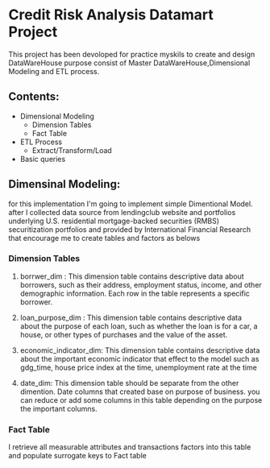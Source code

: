 # Credit Risk Analysis Datamart Project
This project has been devoloped for practice myskils to create and design DataWareHouse purpose consist of Master DataWareHouse,Dimensional Modeling and ETL process.
## Contents:
- Dimensional Modeling
    - Dimension Tables
    - Fact Table
- ETL Process
    - Extract/Transform/Load
- Basic queries
## Dimensinal Modeling:
for this implementation I'm going to implement simple Dimentional Model. after I collected data source from lendingclub website and portfolios underlying U.S. residential mortgage-backed securities (RMBS) securitization portfolios and provided by International Financial Research that encourage me to create tables and factors as belows
### Dimension Tables
  1. borrwer_dim : This dimension table contains descriptive data about borrowers, such as their address, employment status, income, and other demographic information. Each row in the table represents a specific borrower.
  
  2. loan_purpose_dim : This dimension table contains descriptive data about the purpose of each loan, such as whether the loan is for a car, a house, or other types of purchases and the value of the asset.
  
  3. economic_indicator_dim: This dimension table contains descriptive data about the important economic indicator that effect to the model such as gdg_time, house price index at the time, unemployment rate at the time
  
  4. date_dim: This dimension table should be separate from the other dimention. Date columns that created base on purpose of business. you can reduce or add some columns in this table depending on the purpose the important columns.
### Fact Table
  I retrieve all measurable attributes and transactions factors into this table and populate surrogate keys to Fact table

